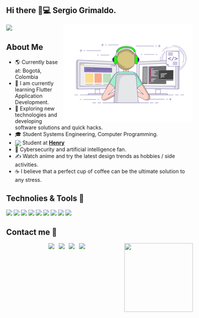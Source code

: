 ## Hi there 👋💻 Sergio Grimaldo.
 
<img src="https://readme-typing-svg.herokuapp.com?color=E9B517&lines=Full+Stack+Developer+Student">
<img align="right" alt="GIF" src="https://raw.githubusercontent.com/devSouvik/devSouvik/master/gif3.gif" width="350"/>

## About Me

- 🌎 Currently base at: Bogotá, Colombia
- 🔭 I am currently learning Flutter Application Development.
- 🤔 Exploring new technologies and developing software solutions and quick hacks.
- 🎓 Student Systems Engineering, Computer Programming.
- <img align='center' src="https://res.cloudinary.com/crunchbase-production/image/upload/c_lpad,h_256,w_256,f_auto,q_auto:eco,dpr_1/tdgwdgx9n7ubjqkhr6ew" width="20px"> Student at **[Henry](https://www.soyhenry.com/)**
- 🌱 Cybersecurity and artificial intelligence fan.
- ✍️ Watch anime and try the latest design trends as hobbies / side activities.
- ☕ I believe that a perfect cup of coffee can be the ultimate solution to any stress. 

## Technolies & Tools 🔧

<a href="https://www.javascript.com/" target="_blank"><img src="https://img.icons8.com/color/48/000000/javascript.png"/></a>
<a href="https://www.w3schools.com/css/" target="_blank"><img src="https://img.icons8.com/color/48/000000/css3.png"/></a>
<a href="https://www.w3schools.com/html/" target="_blank"><img src="https://img.icons8.com/color/48/000000/html-5.png"/></a>
<a href="https://reactjs.org/" target="_blank"><img src="https://img.icons8.com/color/48/000000/react-native.png"/></a>
<a href="https://redux.js.org/" target="_blank"><img src="https://img.icons8.com/color/48/000000/redux.png"/></a>
<a href="https://nodejs.org/" target="_blank"><img src="https://img.icons8.com/color/48/000000/nodejs.png"/></a>
<a href="https://visualstudio.microsoft.com/" target="_blank"><img src="https://img.icons8.com/color/48/000000/visual-studio.png"/></a>
<a href="https://github.com/" target="_blank"><img src="https://img.icons8.com/color/48/000000/github--v1.png"/></a>
<a href="https://www.figma.com/" target="_blank"><img src="https://img.icons8.com/color/48/000000/figma.png"/></a>

## Contact me 🐺

<p align="center">
  <img align="right" src="https://media.giphy.com/media/LmNwrBhejkK9EFP504/giphy.gif" width="185" height="185" />
&nbsp; <a href="https://twitter.com/Mrs_Anonymous" target="_blank" rel="noopener noreferrer"><img src="https://img.icons8.com/plasticine/100/000000/twitter.png" width="50" /></a>  
&nbsp; <a href="https://www.instagram.com/cyborg_wizard/" target="_blank" rel="noopener noreferrer"><img src="https://img.icons8.com/plasticine/100/000000/instagram-new.png" width="50" /></a>  
&nbsp; <a href="https://www.linkedin.com/in/sergio-grimaldo-26472b189/" target="_blank" rel="noopener noreferrer"><img src="https://img.icons8.com/plasticine/100/000000/linkedin.png" width="50" /></a>
&nbsp; <a href="mailto:alejogrim56@gmail.com" target="_blank" rel="noopener noreferrer"><img src="https://img.icons8.com/plasticine/100/000000/gmail.png"  width="50" /></a>
</p>
